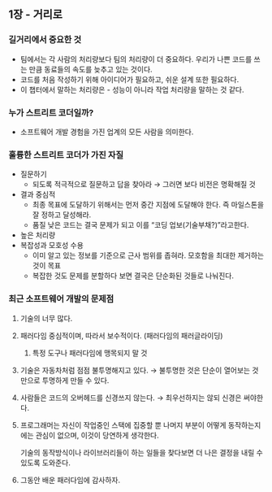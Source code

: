 ## 1장 - 거리로

### 길거리에서 중요한 것

- 팀에서는 각 사람의 처리량보다 팀의 처리량이 더 중요하다. 우리가 나쁜 코드를 쓰는 만큼 동료들의 속도를 늦추고 있는 것이다.
- 코드를 처음 작성하기 위해 아이디어가 필요하고, 쉬운 설계 또한 필요하다.
- 이 챕터에서 말하는 처리량은 - 성능이 아니라 작업 처리량을 말하는 것 같다.

### 누가 스트리트 코더일까?

- 소프트웨어 개발 경험을 가진 업계의 모든 사람을 의미한다.

### 훌륭한 스트리트 코더가 가진 자질

- 질문하기
    - 되도록 적극적으로 질문하고 답을 찾아라 → 그러면 보다 비전은 명확해질 것
- 결과 중심적
    - 최종 목표에 도달하기 위해서는 먼저 중간 지점에 도달해야 한다. 즉 마일스톤을 잘 정하고 달성해라.
    - 품질 낮은 코드는 결국 문제가 되고 이를 “코딩 업보(기술부채?)”라고한다.
- 높은 처리량
- 복잡성과 모호성 수용
    - 이미 알고 있는 정보를 기준으로 근사 범위를 좁혀라. 모호함을 최대한 제거하는 것이 목표
    - 복잡한 것도 문제를 분할하다 보면 결국은 단순화된 것들로 나눠진다.

### 최근 소프트웨어 개발의 문제점

1. 기술의 너무 많다. 
2. 패러다임 중심적이며, 따라서 보수적이다. (패러다임의 패러글라이딩)
    1. 특정 도구나 패러다임에 맹목되지 말 것
3. 기술은 자동차처럼 점점 불투명해지고 있다. → 불투명한 것은 단순이 열어보는 것만으로 투명하게 만들 수 있다.
4. 사람들은 코드의 오버헤드를 신경쓰지 않는다. → 최우선하지는 않되 신경은 써야한다.
5. 프로그래머는 자신이 작업중인 스택에 집중할 뿐 나머지 부분이 어떻게 동작하는지에는 관심이 없으며, 이것이 당연하게 생각한다.
    
    기술의 동작방식이나 라이브러리들이 하는 일들을 찾다보면 더 나은 결정을 내릴 수 있도록 도와준다.
    
6. 그동안 배운 패러다임에 감사하자.